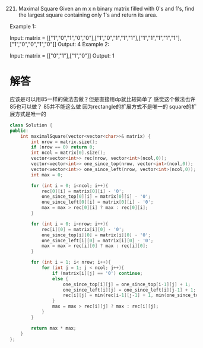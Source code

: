 221. Maximal Square
Given an m x n binary matrix filled with 0's and 1's, find the largest square containing only 1's and return its area.


Example 1:


Input: matrix = [["1","0","1","0","0"],["1","0","1","1","1"],["1","1","1","1","1"],["1","0","0","1","0"]]
Output: 4
Example 2:


Input: matrix = [["0","1"],["1","0"]]
Output: 1


# 解答
应该是可以用85一样的做法去做？但是直接用dp就比较简单了 感觉这个做法也许85也可以做？
85并不能这么做 因为rectangle的扩展方式不是唯一的 square的扩展方式是唯一的
```c++
class Solution {
public:
    int maximalSquare(vector<vector<char>>& matrix) {
        int nrow = matrix.size();
        if (nrow == 0) return 0;
        int ncol = matrix[0].size();
        vector<vector<int>> rec(nrow, vector<int>(ncol,0));
        vector<vector<int>> one_since_top(nrow, vector<int>(ncol,0));
        vector<vector<int>> one_since_left(nrow, vector<int>(ncol,0));
        int max = 0;

        for (int i = 0; i<ncol; i++){
            rec[0][i] = matrix[0][i] - '0';
            one_since_top[0][i] = matrix[0][i] - '0';
            one_since_left[0][i] = matrix[0][i] - '0';
            max = max > rec[0][i] ? max : rec[0][i];
        }

        for (int i = 0; i<nrow; i++){
            rec[i][0] = matrix[i][0] - '0';
            one_since_top[i][0] = matrix[i][0] - '0';
            one_since_left[i][0] = matrix[i][0] - '0';
            max = max > rec[i][0] ? max : rec[i][0];
        }

        for (int i = 1; i< nrow; i++){
            for (int j = 1; j < ncol; j++){
                if (matrix[i][j] == '0') continue;
                else {
                    one_since_top[i][j] = one_since_top[i-1][j] + 1;
                    one_since_left[i][j] = one_since_left[i][j-1] + 1;
                    rec[i][j] = min(rec[i-1][j-1] + 1, min(one_since_top[i][j],one_since_left[i][j]));
                }
                max = max > rec[i][j] ? max : rec[i][j];
            }
        }

        return max * max;
    }
};
```